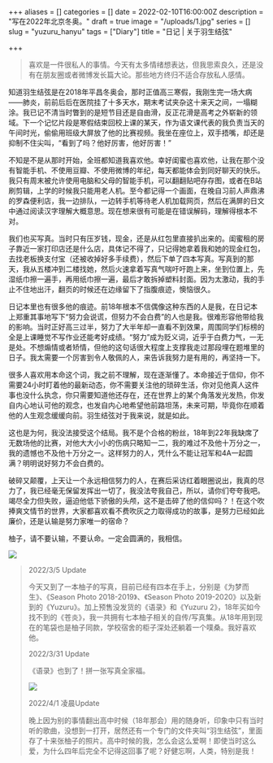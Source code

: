 +++
aliases = []
categories = []
date = 2022-02-10T16:00:00Z
description = "写在2022年北京冬奥。"
draft = true
image = "/uploads/1.jpg"
series = []
slug = "yuzuru_hanyu"
tags = ["Diary"]
title = "日记 | 关于羽生结弦"

+++
> 喜欢是一件很私人的事情。今天有太多情绪想表达，但我思索良久，还是没有在朋友圈或者微博发长篇大论。那些地方终归不适合存放私人感情。

知道羽生结弦是在2018年平昌冬奥会，那时正值高三寒假，我刚生完一场大病——肺炎，前前后后在医院挂了十多天水，期末考试夹杂这十来天之间，一塌糊涂。我已记不清当时瞥到的是短节目还是自由滑，反正花滑是高考之外崭新的领域。下一个记忆片段是寒假结束回校上课的某天，作为语文课代表的我负责当天的午间时光，偷偷用班级大屏放了他的比赛视频。我坐在座位上，双手捂嘴，却还是抑制不住尖叫，“看到了吗？他好厉害，他好厉害！”

不知是不是从那时开始，全班都知道我喜欢他。幸好闺蜜也喜欢他，让我在那个没有智能手机、不使用豆瓣、不使用微博的年纪，每天都能体会到同好聊天的快乐。我只有周末被允许使用电脑和父母的智能手机，可以翻翻贴吧存存图，或者在B站刷剪辑，上学的时候我只能用老人机。至今都记得一个画面，在晚自习前人声鼎沸的罗森便利店，我一边排队，一边转手机等待老人机加载网页，然后在满屏的日文中通过阅读汉字理解大概意思。现在想来很有可能是在错误解码，理解得根本不对。

我们也买写真。当时只有压岁钱，现金，还是从红包里直接扒出来的。闺蜜租的房子靠近一家打印店还是什么店，具体记不得了，只记得她拿着我和她的现金红包，去找老板换支付宝（还被收掉好多手续费），然后下单了四本写真。写真到的那天，我从五楼冲到二楼找她，然后火速拿着写真气喘吁吁跑上来，坐到位置上，先湿纸巾擦一遍手，再用纸巾擦一遍，最后才敢拆掉塑料封面。因为太激动，我的手止不住地出汗，翻页的时候还在边缘留下了指腹痕迹，懊恼很久。

日记本里也有很多他的痕迹。前18年根本不信偶像这种东西的人是我，在日记本上郑重其事地写下“努力会说谎，但努力不会白费”的人也是我。很难形容他带给我的影响。当时正好高三过半，努力了大半年却一直看不到效果，周围同学们标榜的全是上课睡觉不写作业还能考好成绩。“努力”成为贬义词，近乎于白费力气，一无是处。不想煽情或者矫情，但他的这句话很大程度上支撑我走过那段埋在题堆里的日子。我太需要一个厉害到令人敬佩的人，来告诉我努力是有用的，再坚持一下。

很多人喜欢用本命这个词，我之前不理解，现在逐渐懂了。本命接近于信仰，你不需要24小时盯着他的最新动态，你不需要关注他的琐碎生活，你对见他真人这件事也没什么执念，你只需要知道他还存在，还在世界上的某个角落发光发热，你发自内心地认可他的观念，也发自内心地希望他前路坦荡，未来可期，毕竟你在顺着他的人生观念缓缓向前。羽生结弦对于我来说，就是如此。

这也是为何，我没法接受这个结局。我不是个合格的粉丝，18年到22年我缺席了无数场他的比赛，对他大大小小的伤病只略知一二，我的难过不及他十万分之一，我的遗憾也不及他十万分之一。这样努力的人，凭什么不能让冠军和4A一起圆满？明明说好努力不会白费的。

破碎又颠覆，上天让一个永远相信努力的人，在赛后采访红着眼圈说出，我真的尽力了，我已经毫无保留发挥出一切了，我没法夸我自己，所以，请你们夸夸我吧。竭尽全力但失败，逼迫他低下骄傲的头颅，这不是击碎了他的信仰吗？！在这个吹捧爽文情节的世界，大家都喜欢看不费吹灰之力取得成功的故事，是努力已经如此廉价，还是认输是努力家唯一的宿命？

柚子，请不要认输，不要认命。一定会圆满的，我相信。

![](/uploads/2.jpg)

> 2022/3/5 Update
>
> 今天又到了一本柚子的写真，目前已经有四本在手上，分别是《为梦而生》、《Season Photo 2018-2019》、《Season Photo 2019-2020》以及新到的《Yuzuru》。加上预售没发货的《语录》和《Yuzuru 2》，18年买如今找不到的《苍炎》，我一共拥有七本柚子相关的自传/写真集。从18年用到现在的笔袋也是柚子同款，学校宿舍的柜子深处还躺着一个噗桑。我好喜欢他。
>
> 2022/3/31 Update
>
> 《语录》也到了！拼一张写真全家福。
>
> ![](/uploads/写真合集.jpg)
>
> 2022/4/1 凌晨Update
>
> 晚上因为别的事情翻出高中时候（18年那会）用的随身听，印象中只有当时听的歌曲，没想到一打开，居然还有一个专门的文件夹叫“羽生结弦”，里面存了十来张柚子的照片。高中时候的我，怎么会这么爱啊！即使当时这么爱，为什么四年后完全不记得这回事了呢？好健忘啊，人类，特别是我！